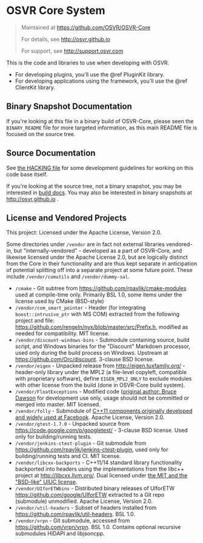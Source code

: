 # OSVR Core System
> Maintained at <https://github.com/OSVR/OSVR-Core>
>
> For details, see <http://osvr.github.io>
>
> For support, see <http://support.osvr.com>

This is the code and libraries to use when developing with OSVR.

- For developing plugins, you'll use the @ref PluginKit library.
- For developing applications using the framework, you'll use the @ref ClientKit library.

## Binary Snapshot Documentation
If you're looking at this file in a binary build of OSVR-Core, please seen the `BINARY_README` file for more targeted information, as this main README file is focused on the source tree.

## Source Documentation
See [the HACKING file](HACKING.md) for some development guidelines for working on this code base itself.

If you're looking at the source tree, not a binary snapshot, you may be interested in [build docs](doc/Building.md). You may also be interested in binary snapshots at <http://osvr.github.io> .

## License and Vendored Projects

This project: Licensed under the Apache License, Version 2.0.

Some directories under `/vendor` are in fact not external libraries vendored-in, but "internally-vendored" - developed as a part of OSVR-Core, and likewise licensed under the Apache License 2.0, but are logically distinct from the Core in their functionality and are thus kept separate in anticipation of potential splitting off into a separate project at some future point. These include `/vendor/comutils` and `/vendor/dummy-sal`.

- `/cmake` - Git subtree from <https://github.com/rpavlik/cmake-modules> used at compile-time only. Primarily BSL 1.0, some items under the license used by CMake (BSD-style)
- `/vendor/com_smart_pointer` - Header (for integrating `boost::intrusive_ptr` with MS COM) extracted from the following project and file: <https://github.com/rengeln/nyx/blob/master/src/Prefix.h>, modified as needed for compatibility. MIT license.
- `/vendor/discount-windows-bins` - Submodule containing source, build script, and Windows binaries for the "Discount" Markdown processor, used only during the build process on Windows. Upstream at <https://github.com/Orc/discount>. 3-clause BSD license.
- `/vendor/eigen` - Unpacked release from <http://eigen.tuxfamily.org/> - header-only library under the MPL2 (a file-level copyleft, compatible with proprietary software), define `EIGEN_MPL2_ONLY` to exclude modules with other license from the build (done in OSVR-Core build system).
- `/vendor/FloatExceptions` - Modified code ([original author: Bruce Dawson](http://randomascii.wordpress.com/2012/04/21/exceptional-floating-point/) for development use only, usage should not be committed or merged into master. MIT licensed.
- `/vendor/folly` - Submodule of [C++11 components originally developed and widely used at Facebook](https://github.com/facebook/folly). Apache License, Version 2.0.
- `/vendor/gtest-1.7.0` - Unpacked source from <https://code.google.com/p/googletest/> - 3-clause BSD license. Used only for building/running tests.
- `/vendor/jenkins-ctest-plugin` - Git submodule from <https://github.com/rpavlik/jenkins-ctest-plugin>, used only for building/running tests and CI. MIT license.
- `/vendor/libcxx-backports` - C++11/14 standard library functionality backported into headers using the implementations from the libc++ project at <http://libcxx.llvm.org/>. Dual licensed under [the MIT and the "BSD-like" UIUC license](http://llvm.org/docs/DeveloperPolicy.html#license).
- `/vendor/UIforETWbins` - Distributed binary releases of UIforETW <https://github.com/google/UIforETW> extracted to a Git repo (submodule) unmodified. Apache License, Version 2.0.
- `/vendor/util-headers` - Subset of headers installed from <https://github.com/rpavlik/util-headers>. BSL 1.0.
- `/vendor/vrpn` - Git submodule, accessed from <https://github.com/vrpn/vrpn>. BSL 1.0. Contains optional recursive submodules HIDAPI and libjsoncpp.

